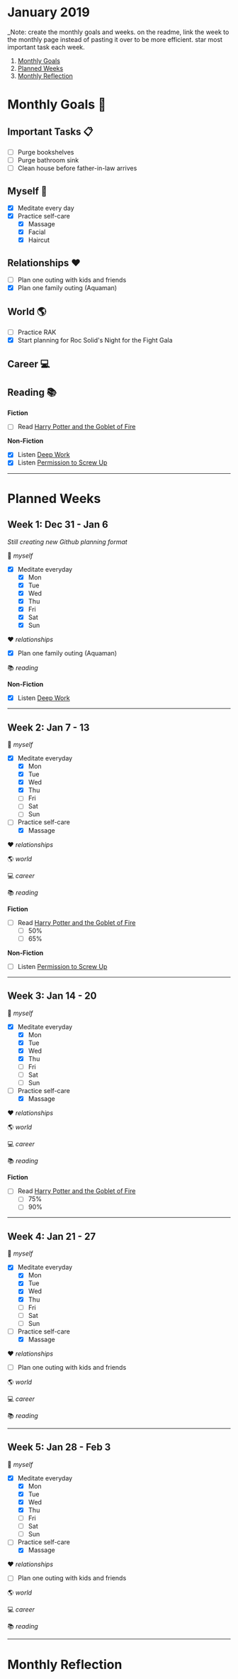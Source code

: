 January 2019
============

_Note: create the monthly goals and weeks. on the readme, link the week to the monthly page instead of pasting it over to be more efficient. star most important task each week. 

1. [Monthly Goals](https://github.com/candicodeit/personal-goals/tree/master/2019/01-january.md#monthly-goals)
2. [Planned Weeks](https://github.com/candicodeit/personal-goals/tree/master/2019/01-january.md#planned-weeks)
3. [Monthly Reflection](https://github.com/candicodeit/personal-goals/tree/master/2019/01-january.md#monthly-reflection)


# Monthly Goals :calendar:

## Important Tasks :clipboard:
- [ ] Purge bookshelves
- [ ] Purge bathroom sink
- [ ] Clean house before father-in-law arrives

## Myself :bamboo:
- [x] Meditate every day
- [x] Practice self-care
  - [x] Massage
  - [x] Facial
  - [x] Haircut

## Relationships :heart:
- [ ] Plan one outing with kids and friends
- [x] Plan one family outing (Aquaman)

## World :earth_americas:
- [ ] Practice RAK
- [x] Start planning for Roc Solid's Night for the Fight Gala

## Career :computer:


## Reading :books:

**Fiction** 
- [ ] Read [Harry Potter and the Goblet of Fire](https://www.goodreads.com/book/show/17347382-harry-potter-and-the-goblet-of-fire)

**Non-Fiction** 
- [x] Listen [Deep Work](https://www.goodreads.com/book/show/25980294-deep-work)
- [x] Listen [Permission to Screw Up](https://www.goodreads.com/book/show/34437136-permission-to-screw-up)

---------------------------------------------

# Planned Weeks

## Week 1: Dec 31 - Jan 6

_Still creating new Github planning format_

:bamboo: _myself_
- [x] Meditate everyday
  - [x] Mon
  - [x] Tue
  - [x] Wed
  - [x] Thu
  - [x] Fri
  - [x] Sat
  - [x] Sun

:heart: _relationships_
- [x] Plan one family outing (Aquaman)

:books: _reading_

**Non-Fiction** 
- [x] Listen [Deep Work](https://www.goodreads.com/book/show/25980294-deep-work)

---------------------------------------------

## Week 2: Jan 7 - 13

:bamboo: _myself_
- [x] Meditate everyday
  - [x] Mon
  - [x] Tue
  - [x] Wed
  - [x] Thu
  - [ ] Fri
  - [ ] Sat
  - [ ] Sun
- [ ] Practice self-care
  - [x] Massage  

:heart: _relationships_

:earth_americas: _world_

:computer: _career_

:books: _reading_

**Fiction** 
- [ ] Read [Harry Potter and the Goblet of Fire](https://www.goodreads.com/book/show/17347382-harry-potter-and-the-goblet-of-fire)
  - [ ] 50%
  - [ ] 65%

**Non-Fiction** 
- [ ] Listen [Permission to Screw Up](https://www.goodreads.com/book/show/34437136-permission-to-screw-up)

---------------------------------------------

## Week 3: Jan 14 - 20

:bamboo: _myself_
- [x] Meditate everyday
  - [x] Mon
  - [x] Tue
  - [x] Wed
  - [x] Thu
  - [ ] Fri
  - [ ] Sat
  - [ ] Sun
- [ ] Practice self-care
  - [x] Massage  

:heart: _relationships_

:earth_americas: _world_

:computer: _career_

:books: _reading_

**Fiction** 
- [ ] Read [Harry Potter and the Goblet of Fire](https://www.goodreads.com/book/show/17347382-harry-potter-and-the-goblet-of-fire)
  - [ ] 75%
  - [ ] 90%

---------------------------------------------

## Week 4: Jan 21 - 27

:bamboo: _myself_
- [x] Meditate everyday
  - [x] Mon
  - [x] Tue
  - [x] Wed
  - [x] Thu
  - [ ] Fri
  - [ ] Sat
  - [ ] Sun
- [ ] Practice self-care
  - [x] Massage  

:heart: _relationships_
- [ ] Plan one outing with kids and friends

:earth_americas: _world_

:computer: _career_

:books: _reading_

---------------------------------------------

## Week 5: Jan 28 - Feb 3

:bamboo: _myself_
- [x] Meditate everyday
  - [x] Mon
  - [x] Tue
  - [x] Wed
  - [x] Thu
  - [ ] Fri
  - [ ] Sat
  - [ ] Sun
- [ ] Practice self-care
  - [x] Massage  

:heart: _relationships_
- [ ] Plan one outing with kids and friends

:earth_americas: _world_

:computer: _career_

:books: _reading_

---------------------------------------------

# Monthly Reflection
